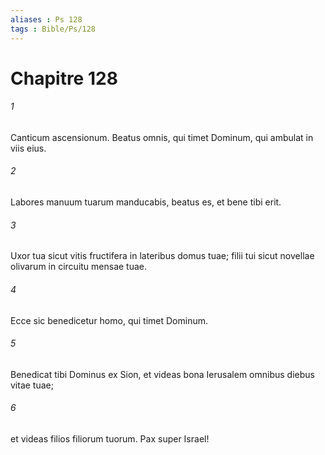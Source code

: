 ```yaml
---
aliases : Ps 128
tags : Bible/Ps/128
---
```


# Chapitre 128

###### 1
Canticum ascensionum. Beatus omnis, qui timet Dominum, qui ambulat in viis eius.
###### 2
Labores manuum tuarum manducabis, beatus es, et bene tibi erit.
###### 3
Uxor tua sicut vitis fructifera in lateribus domus tuae; filii tui sicut novellae olivarum in circuitu mensae tuae.
###### 4
Ecce sic benedicetur homo, qui timet Dominum.
###### 5
Benedicat tibi Dominus ex Sion, et videas bona Ierusalem omnibus diebus vitae tuae;
###### 6
et videas filios filiorum tuorum. Pax super Israel!

